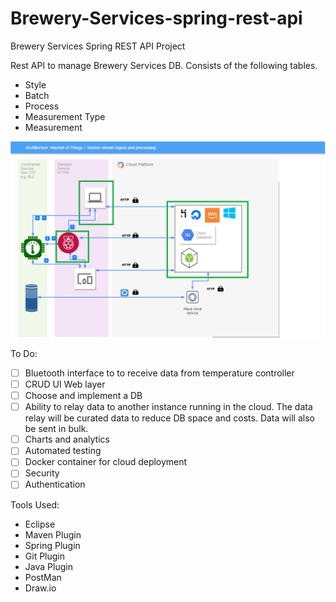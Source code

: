# Brewery-Services-spring-rest-api
Brewery Services Spring REST API Project

Rest API to manage Brewery Services DB. 
Consists of the following tables.
- Style
- Batch
- Process
- Measurement Type
- Measurement


 ![Architecture Diagram](https://github.com/jslawinsk/brewery-services/blob/master/documentation/BrewTechDiagSpringApp.png)

To Do:
- [ ] Bluetooth interface to to receive data from temperature controller
- [ ] CRUD UI Web layer
- [ ] Choose and implement a DB
- [ ] Ability to relay data to another instance running in the cloud. The data relay will be curated data to reduce DB space and costs. Data will also be sent in bulk.
- [ ] Charts and analytics
- [ ] Automated testing
- [ ] Docker container for cloud deployment
- [ ] Security
- [ ] Authentication

Tools Used:
- Eclipse
- Maven Plugin 
- Spring Plugin
- Git Plugin
- Java Plugin
- PostMan
- Draw.io